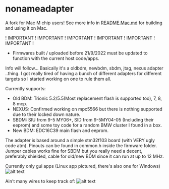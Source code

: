 # nonameadapter

A fork for Mac M chip users! See more info in [README.Mac.md](./README.Mac.md) for building and using it on Mac.

! IMPORTANT ! IMPORTANT ! IMPORTANT ! IMPORTANT ! IMPORTANT ! IMPORTANT !
* Firmwares built / uploaded before 21/9/2022 must be updated to function with the current host code/apps.



Info will follow... Basically it's a oldbdm, newbdm, sbdm, jtag, nexus adapter ..thing.
I got really tired of having a bunch of different adapters for different targets so I started working on one to rule them all.

Currently supports:
* Old BDM: Trionic 5.2/5.5(Most replacement flash is supported too), 7, 8, 8 mcp.
* NEXUS: Confirmed working on mpc5566 but there is nothing supported due to their locked down nature.
* SBDM: SIU from 9-5 MY06+, SID from 9-5MY04-05 (Including their eeprom) and some toy code for a random BMW cluster I found in a box.
* New BDM: EDC16C39 main flash and eeprom.


The adapter is based around a simple stm32f103 board (with VERY ugly code atm).
Pinouts can be found in common.h inside the firmware folder.
Jumper cables works fine for SBDM but you really need a decent, preferably shielded, cable for old/new BDM since it can run at up to 12 MHz.

Currently only gui apps (Linux app pictured, there's also one for Windows)
![alt text](/bdmstuff.png)

Ain't many wires to keep track of:
![alt text](/pinout.png)
